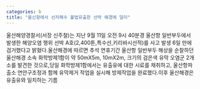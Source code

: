 ```yaml
---
categories: b
title: "울신항에서 선저폐수 불법유출한 선박 해경에 덜미"
---
```

울산해양경찰서(서장 신주철)는 지난 9월 11일 오전 9시 40분경 울산항 일반부두에서 발생한 해양오염 행위 선박 A호(2,400톤,특수선,키리바시선적)를 사고 발생 6일 만에 검거했다고 밝혔다.울산해경에 따르면 추석 연휴기간 울산항 일반부두 해상을 순찰하던 울산해경 소속 화학방제1함이 약 50mX5m, 10mX2m, 크기의 검은색 유막 오염군 2개소를 발견한 것으로,당일 화학방제1함에서는 유출유에 대한 시료를 채취하고, 울산항파출소 연안구조정과 함께 유막제거 작업을 실시해 방제작업을 완료했다.이후 울산해경은 유출유와 일치하는 기름